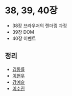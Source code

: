 # 38, 39, 40장
- 38장 브라우저의 렌더링 과정
- 39장 DOM
- 40장 이벤트

## 정리
- [김동률](dongryul.md)
- [이현우](hyunwlee.md)
- [강예슬](yeseul.md)
- [이수진](sjlee.md)
